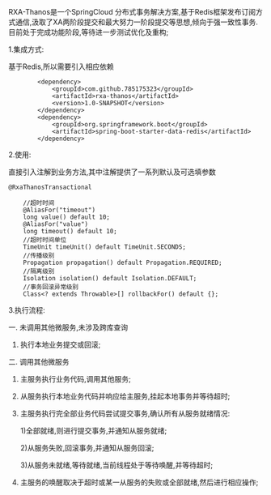 RXA-Thanos是一个SpringCloud 分布式事务解决方案,基于Redis框架发布订阅方式通信,汲取了XA两阶段提交和最大努力一阶段提交等思想,倾向于强一致性事务.目前处于完成功能阶段,等待进一步测试优化及重构;

1.集成方式:

基于Redis,所以需要引入相应依赖

            <dependency>
                <groupId>com.github.785175323</groupId>
                <artifactId>rxa-thanos</artifactId>
                <version>1.0-SNAPSHOT</version>
            </dependency>
            <dependency>
                <groupId>org.springframework.boot</groupId>
                <artifactId>spring-boot-starter-data-redis</artifactId>
            </dependency>

2.使用:

直接引入注解到业务方法,其中注解提供了一系列默认及可选填参数

    @RxaThanosTransactional
    
        //超时时间      
        @AliasFor("timeout")
        long value() default 10;
        @AliasFor("value")
        long timeout() default 10;
        //超时时间单位
        TimeUnit timeUnit() default TimeUnit.SECONDS;
        //传播级别
        Propagation propagation() default Propagation.REQUIRED;
        //隔离级别
        Isolation isolation() default Isolation.DEFAULT;
        //事务回滚异常级别
        Class<? extends Throwable>[] rollbackFor() default {};

3.执行流程:

一. 未调用其他微服务,未涉及跨库查询

1. 执行本地业务提交或回滚;

二. 调用其他微服务

1. 主服务执行业务代码,调用其他服务;
2. 从服务执行本地业务代码并响应给主服务,挂起本地事务并等待超时;
3. 主服务执行完全部业务代码尝试提交事务,确认所有从服务就绪情况:

   1)全部就绪,则进行提交事务,并通知从服务就绪;
   
   2)从服务失败,回滚事务,并通知从服务回滚;
   
   3)从服务未就绪,等待就绪,当前线程处于等待唤醒,并等待超时;
   
4. 主服务的唤醒取决于超时或某一从服务的失败或全部就绪,然后进行相应操作;
    
    
